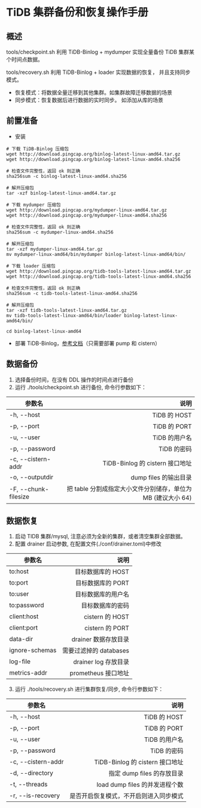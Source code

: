 # TiDB 集群备份和恢复操作手册

## 概述
tools/checkpoint.sh 利用 TiDB-Binlog + mydumper 实现全量备份 TiDB 集群某个时间点数据。

tools/recovery.sh 利用 TiDB-Binlog + loader 实现数据的恢复， 并且支持同步模式。
* 恢复模式：将数据全量迁移到其他集群。如集群故障迁移数据的场景
* 同步模式：恢复数据后进行数据的实时同步。 如添加从库的场景

## 前置准备
* 安装
```shell
# 下载 TiDB-Binlog 压缩包
wget http://download.pingcap.org/binlog-latest-linux-amd64.tar.gz
wget http://download.pingcap.org/binlog-latest-linux-amd64.sha256

# 检查文件完整性，返回 ok 则正确
sha256sum -c binlog-latest-linux-amd64.sha256

# 解开压缩包
tar -xzf binlog-latest-linux-amd64.tar.gz

# 下载 mydumper 压缩包
wget http://download.pingcap.org/mydumper-linux-amd64.tar.gz
wget http://download.pingcap.org/mydumper-linux-amd64.sha256

# 检查文件完整性，返回 ok 则正确
sha256sum -c mydumper-linux-amd64.sha256

# 解开压缩包
tar -xzf mydumper-linux-amd64.tar.gz
mv mydumper-linux-amd64/bin/mydumper binlog-latest-linux-amd64/bin/

# 下载 loader 压缩包
wget http://download.pingcap.org/tidb-tools-latest-linux-amd64.tar.gz
wget http://download.pingcap.org/tidb-tools-latest-linux-amd64.sha256

# 检查文件完整性，返回 ok 则正确
sha256sum -c tidb-tools-latest-linux-amd64.sha256

# 解开压缩包
tar -xzf tidb-tools-latest-linux-amd64.tar.gz
mv tidb-tools-latest-linux-amd64/bin/loader binlog-latest-linux-amd64/bin/

cd binlog-latest-linux-amd64
```
* 部署 TiDB-Binlog，[参考文档][1]（只需要部署 pump 和 cistern）

## 数据备份
 1. 选择备份时间，在没有 DDL 操作的时间点进行备份
 2. 运行 ./tools/checkpoint.sh 进行备份, 命令行参数如下：
 
| 参数名         |  说明     |
| --------       | -----:    |
| -h, --host     | TiDB 的 HOST   |
| -p, --port     | TiDB 的 PORT   |
| -u, --user     | TiDB 的用户名  |
| -p, --password | TiDB 的密码    |
| -c, --cistern-addr| TiDB-Binlog 的 cistern 接口地址|
| -o, --outputdir| dump files 的输出目录 |
| -F, --chunk-filesize|  把 table 分割成指定大小文件分别储存，单位为 MB (建议大小 64)|

## 数据恢复
 1. 启动 TIDB 集群/mysql, 注意必须为全新的集群，或者清空集群全部数据。
 2. 配置 drainer 启动参数, 在配置文件(./conf/drainer.toml)中修改
  
| 参数名         |  说明     |
| --------       | -----:    |
| to:host     | 目标数据库的 HOST   |
| to:port     | 目标数据库的 PORT   |
| to:user     | 目标数据库的用户名  |
| to:password | 目标数据库的密码    |
| client:host | cistern 的 HOST     |
| client:port | cistern 的 PORT     |
| data-dir    | drainer 数据存放目录|
| ignore-schemas| 需要过滤掉的 databases|
| log-file    | drainer log 存放目录 |
| metrics-addr| prometheus 接口地址|
 3. 运行 ./tools/recovery.sh 进行集群恢复/同步, 命令行参数如下：
 
| 参数名         |  说明     |
| --------       | -----:    |
| -h, --host     | TiDB 的 HOST   |
| -p, --port     | TiDB 的 PORT   |
| -u, --user     | TiDB 的用户名  |
| -p, --password | TiDB 的密码    |
| -c, --cistern-addr| TiDB-Binlog 的 cistern 接口地址|
| -d, --directory| 指定 dump files 的存放目录 |
| -t, --threads|  load dump files 的并发进程个数|
| -r, --is-recovery| 是否开启恢复模式，不开启则进入同步模式|


  [1]: https://github.com/pingcap/tidb-binlog/blob/master/docs/doc-cn.md